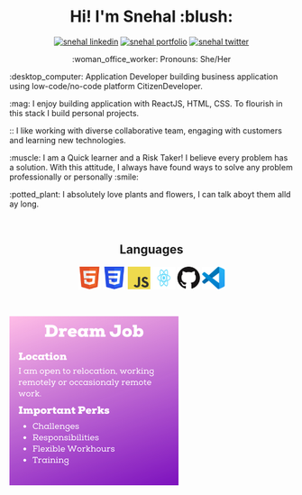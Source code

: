 <p>
    <h1 align="center">
        <strong>Hi! I'm Snehal :blush:</strong>
    </h1>
<p>
<p align="center">
    <a href="https://www.linkedin.com/in/snehalparate17/" target="_blank"><img src="https://img.shields.io/badge/LinkedIn-blue?style=for-the-badge&logo=linkedin" alt="snehal linkedin" /></a>
    <a href="https://snehal1791.github.io/portfolio/" target="_blank"><img src="https://img.shields.io/badge/%20-Portfolio-%236C0B80?style=for-the-badge" alt="snehal portfolio" /></a>
    <a href="https://twitter.com/sne_hal_p" target="_blank"><img src="https://img.shields.io/badge/Twitter-1D9BF0?style=for-the-badge&logo=twitter&logoColor=white" alt="snehal twitter" /></a>
</p>
<p align="center">:woman_office_worker: Pronouns: She/Her</p>
<p>:desktop_computer: Application Developer building business application using low-code/no-code platform CitizenDeveloper.</p>
<p>:mag: I enjoy building application with ReactJS, HTML, CSS. To flourish in this stack I build personal projects.</p>
<p>:: I like working with diverse collaborative team, engaging with customers and learning new technologies.</p>
<p>:muscle: I am a Quick learner and a Risk Taker! I believe every problem has a solution. With this attitude, I always have found ways to solve any problem professionally or personally :smile:</p>
<p>:potted_plant: I absolutely love plants and flowers, I can talk aboyt them alld ay long.</p>
<br/>
<p>
    <h2 align="center">
        <strong>Languages</strong>
    </h2>
    <p align="center">
    <a href="https://developer.mozilla.org/en-US/docs/Glossary/HTML5"><img alt="html5 logo" src="HTML5_Badge.svg" width="40" height="40"/></a>
    <a href="https://developer.mozilla.org/en-US/docs/Web/CSS"><img alt="CSS3 logo" src="CSS3_logo.svg" width="40" height="40"/></a>
    <a href="https://www.javascript.com/"><img alt="JavaScript logo" src="js_logo.svg" width="40" height="40"/></a>
    <a href="https://reactjs.org/"><img alt="React logo" src="React_logo.svg" width="40" height="40"/></a>
    <a href="https://github.com/snehal1791"><img alt=GitHub logo" src="GitHub-Mark-64px.png" width="40" height="40"/></a>
    <a href="https://code.visualstudio.com/"><img alt="Visual Studio Code logo" src="vscode.svg" width="40" height="40"/></a>
    </p>
<p>
<!-- <br />
<p>
    <h2 align="center">
        <strong>More About Me</strong>
    </h2>
    <hr />
    <p>
    </p>
    <p align="center">sadaffffffffffffffffffffffffffffffffffffffffffffffffffffffffffffffffff</p>
    <h3 align="center">Skills</h3>
    <h3 align="center">Interests</h3>
    <h3 align="center">In My Next Opportunity</h3>
<p> -->
<br />
<p>
    <img alt="Dream Job Description" src="DreamJob.png"/>    
</p>